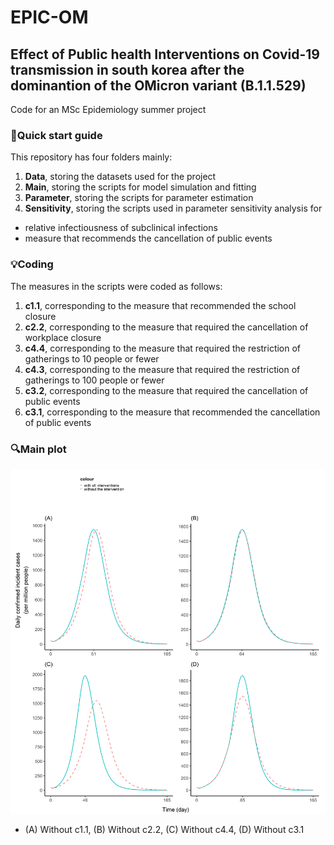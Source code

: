 # EPIC-OM
## Effect of Public health Interventions on Covid-19 transmission in south korea after the dominantion of the OMicron variant (B.1.1.529)

Code for an MSc Epidemiology summer project

### :rocket:Quick start guide

This repository has four folders mainly: 
1. **Data**, storing the datasets used for the project
2. **Main**, storing the scripts for model simulation and fitting
3. **Parameter**, storing the scripts for parameter estimation
4. **Sensitivity**, storing the scripts used in parameter sensitivity analysis for 
  - relative infectiousness of subclinical infections
  - measure that recommends the cancellation of public events

### :bulb:Coding

The measures in the scripts were coded as follows:
1. **c1.1**, corresponding to the measure that recommended the school closure
2. **c2.2**, corresponding to the measure that required the cancellation of workplace closure
3. **c4.4**, corresponding to the measure that required the restriction of gatherings to 10 people or fewer
4. **c4.3**, corresponding to the measure that required the restriction of gatherings to 100 people or fewer
5. **c3.2**, corresponding to the measure that required the cancellation of public events
6. **c3.1**, corresponding to the measure that recommended the cancellation of public events 

### :mag:Main plot
![main plot](https://github.com/hamchang0123/epic-om/blob/main/plot.png?raw=true)
- (A) Without c1.1, (B) Without c2.2, (C) Without c4.4, (D) Without c3.1 